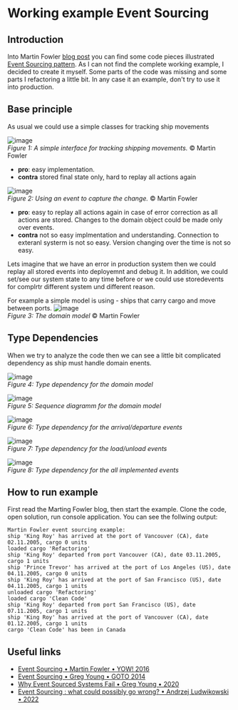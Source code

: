 # Working example Event Sourcing
## Introduction
Into Martin Fowler [blog post](https://martinfowler.com/eaaDev/EventSourcing.html) you can find some code pieces illustrated [Event Sourcing pattern](https://learn.microsoft.com/en-us/azure/architecture/patterns/event-sourcing).
As I can not find the complete working example, I decided to create it myself.
Some parts of the code was missing and some parts I refactoring a little bit.
In any case it an example, don't try to use it into production.

## Base principle
As usual we could use a simple classes for tracking ship movements

![image](Images/simpleService.gif)  
*Figure 1: A simple interface for tracking shipping movements.* © Martin Fowler

- **pro**: easy implementation.  
- **contra** stored final state only, hard to replay all actions again

![image](Images/simpleEventCd.gif)  
*Figure 2: Using an event to capture the change.* © Martin Fowler

- **pro**: easy to replay all actions again in case of error correction as all actions are stored.
Changes to the domain object could be made only over events.
- **contra** not so easy implmentation and understanding. 
Connection to exteranl systerm is not so easy. Version changing over the time is not so easy.

Lets imagine that we have an error in production system then we could replay all stored events into deployemnt and debug it.
In addition, we could set/see our system state to any time before or we could use storedevents for complrtr different system und different reason.

For example a simple model is using - ships that carry cargo and move between ports.
![image](Images/shipDomainCd.gif)  
*Figure 3: The domain model* © Martin Fowler

## Type Dependencies
When we try to analyze the code then we can see a little bit complicated dependency as ship must handle domain enents.

![image](Images/type-depTransport.png)  
*Figure 4: Type dependency for the domain model*

![image](Images/sequence.png)  
*Figure 5: Sequence diagramm for the domain model*

![image](Images/type-depAD.png)  
*Figure 6: Type dependency for the arrival/departure events*

![image](Images/type-depLU.png)  
*Figure 7: Type dependency for the load/unload events*

![image](Images/type-dep.png)  
*Figure 8: Type dependency for the all implemented events*

## How to run example

First read the Marting Fowler blog, then start the example.
Clone the code, open solution, run console application. You can see the follwing output:
```
Martin Fowler event sourcing example:
ship 'King Roy' has arrived at the port of Vancouver (CA), date 02.11.2005, cargo 0 units
loaded cargo 'Refactoring'
ship 'King Roy' departed from port Vancouver (CA), date 03.11.2005, cargo 1 units
ship 'Prince Trevor' has arrived at the port of Los Angeles (US), date 04.11.2005, cargo 0 units
ship 'King Roy' has arrived at the port of San Francisco (US), date 04.11.2005, cargo 1 units
unloaded cargo 'Refactoring'
loaded cargo 'Clean Code'
ship 'King Roy' departed from port San Francisco (US), date 07.11.2005, cargo 1 units
ship 'King Roy' has arrived at the port of Vancouver (CA), date 01.12.2005, cargo 1 units
cargo 'Clean Code' has been in Canada
```

## Useful links

- [Event Sourcing • Martin Fowler • YOW! 2016](https://www.youtube.com/watch?v=ck7t592bvBg)
- [Event Sourcing • Greg Young • GOTO 2014](https://www.youtube.com/watch?v=8JKjvY4etTY)
- [Why Event Sourced Systems Fail • Greg Young • 2020](https://www.youtube.com/watch?v=FKFu78ZEIi8)
- [Event Sourcing : what could possibly go wrong? • Andrzej Ludwikowski • 2022](https://www.youtube.com/watch?v=MYD4rrIqDhA)